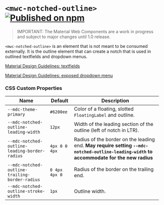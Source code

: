 # `<mwc-notched-outline>` [![Published on npm](https://img.shields.io/npm/v/@material/mwc-notched-outline.svg)](https://www.npmjs.com/package/@material/mwc-notched-outline)

> IMPORTANT: The Material Web Components are a work in progress and subject to
> major changes until 1.0 release.

`<mwc-notched-outline>` is an element that is not meant to be consumed
externally. It is the outline element that can create a notch that is used in
outlined textfields and dropdown menus.

[Material Design Guidelines: textfields](https://material.io/design/components/text-fields.html)

[Material Design Guidelines: exposed dropdown menu](https://material.io/design/components/menus.html#exposed-dropdown-menu)

### CSS Custom Properties

| Name                                           | Default       | Description
| ---------------------------------------------- | ------------- |------------
| `--mdc-theme-primary`                          | `#6200ee`     | Color of a floating, slotted `FloatingLabel` and outline.
| `--mdc-notched-outline-leading-width`          | `12px`        | Width of the leading section of the outline (left of notch in LTR).
| `--mdc-notched-outline-leading-border-radius`  | `4px 0 0 4px` | Radius of the border on the leading end. **May require setting `--mdc-notched-outline-leading-width` to accommodate for the new radius**
| `--mdc-notched-outline-trailing-border-radius` | `0 4px 4px 0` | Radius of the border on the trailing end.
| `--mdc-notched-outline-stroke-width`           | `1px`         | Outline width.
